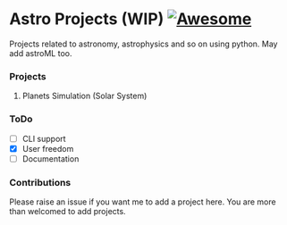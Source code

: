 # Astro Projects (WIP) [![Awesome](https://cdn.rawgit.com/sindresorhus/awesome/d7305f38d29fed78fa85652e3a63e154dd8e8829/media/badge.svg)](https://github.com/sindresorhus/awesome)
Projects related to astronomy, astrophysics and so on using python. May add astroML too. 

### Projects
1. Planets Simulation (Solar System)

### ToDo
- [ ] CLI support
- [X] User freedom 
- [ ] Documentation

### Contributions
Please raise an issue if you want me to add a project here. You are more than welcomed to add projects. 
